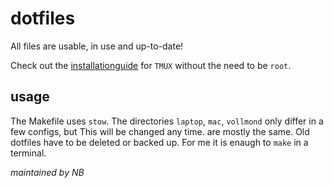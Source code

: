 # dotfiles
All files are usable, in use and up-to-date!

Check out the [installationguide](https://github.com/nonator/dotfiles/blob/master/install_tmux.md) for `TMUX` without the need to be `root`.

## usage
The Makefile uses `stow`.
The directories `laptop`, `mac`, `vollmond` only differ in a few configs, but
This will be changed any time.
are mostly the same.
Old dotfiles have to be deleted or backed up.
For me it is enaugh to `make` in a terminal.

_maintained by NB_
